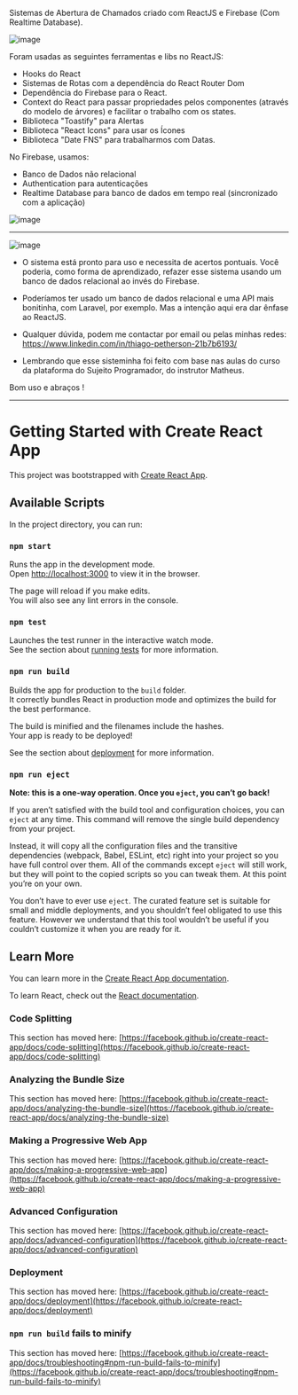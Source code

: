 Sistemas de Abertura de Chamados criado com ReactJS e Firebase (Com Realtime Database).

![image](https://user-images.githubusercontent.com/44420212/141027353-b7133f31-d3b4-4049-b75d-199a4ac470d0.png)

Foram usadas as seguintes ferramentas e libs no ReactJS:
- Hooks do React
- Sistemas de Rotas com a dependência do React Router Dom
- Dependência do Firebase para o React.
- Context do React para passar propriedades pelos componentes (através do modelo de árvores) e facilitar o trabalho com os states.
- Biblioteca "Toastify" para Alertas
- Biblioteca "React Icons" para usar os Ícones
- Biblioteca "Date FNS" para trabalharmos com Datas.

No Firebase, usamos:
- Banco de Dados não relacional
- Authentication para autenticações
- Realtime Database para banco de dados em tempo real (sincronizado com a aplicação)

![image](https://user-images.githubusercontent.com/44420212/141027698-f740a056-695d-482d-8cd4-63473655b00a.png)

--------------------------------------------------------------------------

![image](https://user-images.githubusercontent.com/44420212/141027759-b05d8c6e-104f-4335-b8a9-b50ac82145d7.png)

- O sistema está pronto para uso e necessita de acertos pontuais. Você poderia, como forma de aprendizado, refazer  esse sistema usando um banco de dados relacional ao invés do Firebase.

- Poderíamos ter usado um banco de dados relacional e uma API mais bonitinha, com Laravel, por exemplo. Mas a intenção aqui era dar ênfase ao ReactJS.

- Qualquer dúvida, podem me contactar por email ou pelas minhas redes: https://www.linkedin.com/in/thiago-petherson-21b7b6193/

- Lembrando que esse sisteminha foi feito com base nas aulas do curso da plataforma do Sujeito Programador, do instrutor Matheus.

Bom uso e abraços !

---------------------------------------------------------------------------



# Getting Started with Create React App

This project was bootstrapped with [Create React App](https://github.com/facebook/create-react-app).

## Available Scripts

In the project directory, you can run:

### `npm start`

Runs the app in the development mode.\
Open [http://localhost:3000](http://localhost:3000) to view it in the browser.

The page will reload if you make edits.\
You will also see any lint errors in the console.

### `npm test`

Launches the test runner in the interactive watch mode.\
See the section about [running tests](https://facebook.github.io/create-react-app/docs/running-tests) for more information.

### `npm run build`

Builds the app for production to the `build` folder.\
It correctly bundles React in production mode and optimizes the build for the best performance.

The build is minified and the filenames include the hashes.\
Your app is ready to be deployed!

See the section about [deployment](https://facebook.github.io/create-react-app/docs/deployment) for more information.

### `npm run eject`

**Note: this is a one-way operation. Once you `eject`, you can’t go back!**

If you aren’t satisfied with the build tool and configuration choices, you can `eject` at any time. This command will remove the single build dependency from your project.

Instead, it will copy all the configuration files and the transitive dependencies (webpack, Babel, ESLint, etc) right into your project so you have full control over them. All of the commands except `eject` will still work, but they will point to the copied scripts so you can tweak them. At this point you’re on your own.

You don’t have to ever use `eject`. The curated feature set is suitable for small and middle deployments, and you shouldn’t feel obligated to use this feature. However we understand that this tool wouldn’t be useful if you couldn’t customize it when you are ready for it.

## Learn More

You can learn more in the [Create React App documentation](https://facebook.github.io/create-react-app/docs/getting-started).

To learn React, check out the [React documentation](https://reactjs.org/).

### Code Splitting

This section has moved here: [https://facebook.github.io/create-react-app/docs/code-splitting](https://facebook.github.io/create-react-app/docs/code-splitting)

### Analyzing the Bundle Size

This section has moved here: [https://facebook.github.io/create-react-app/docs/analyzing-the-bundle-size](https://facebook.github.io/create-react-app/docs/analyzing-the-bundle-size)

### Making a Progressive Web App

This section has moved here: [https://facebook.github.io/create-react-app/docs/making-a-progressive-web-app](https://facebook.github.io/create-react-app/docs/making-a-progressive-web-app)

### Advanced Configuration

This section has moved here: [https://facebook.github.io/create-react-app/docs/advanced-configuration](https://facebook.github.io/create-react-app/docs/advanced-configuration)

### Deployment

This section has moved here: [https://facebook.github.io/create-react-app/docs/deployment](https://facebook.github.io/create-react-app/docs/deployment)

### `npm run build` fails to minify

This section has moved here: [https://facebook.github.io/create-react-app/docs/troubleshooting#npm-run-build-fails-to-minify](https://facebook.github.io/create-react-app/docs/troubleshooting#npm-run-build-fails-to-minify)
